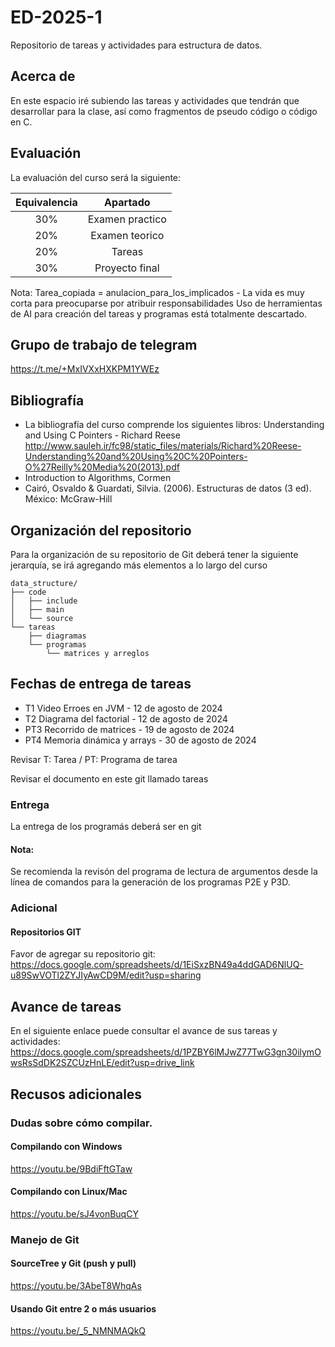 # ED-2025-1
Repositorio de tareas y actividades para estructura de datos.

## Acerca de
En este espacio iré subiendo las tareas y actividades que tendrán que desarrollar para la clase, así como fragmentos de pseudo código o código en C.

## Evaluación
La evaluación del curso será la siguiente:

| Equivalencia |     Apartado    |
|:------------:|:---------------:|
|      30%     | Examen practico |
|      20%     |  Examen teorico |
|      20%     |      Tareas     |
|      30%     |  Proyecto final |

Nota: Tarea_copiada = anulacion_para_los_implicados - La vida es muy corta para preocuparse por atribuir responsabilidades
Uso de herramientas de AI para creación del tareas y programas está totalmente descartado.

## Grupo de trabajo de telegram
https://t.me/+MxIVXxHXKPM1YWEz

## Bibliografía
* La bibliografía del curso comprende los siguientes libros:
Understanding and Using C Pointers - Richard Reese
http://www.sauleh.ir/fc98/static_files/materials/Richard%20Reese-Understanding%20and%20Using%20C%20Pointers-O%27Reilly%20Media%20(2013).pdf
* Introduction to Algorithms, Cormen
* Cairó, Osvaldo & Guardati, Silvia. (2006). Estructuras de datos (3 ed). México: McGraw-Hill

## Organización del repositorio
Para la organización de su repositorio de Git deberá tener la siguiente jerarquía, se irá agregando más elementos a lo largo del curso

```
data_structure/
├── code
│	├── include
│	├── main
│	└── source
└── tareas
    ├── diagramas
    └── programas
        └── matrices y arreglos
```

## Fechas de entrega de tareas
 * T1 Video Erroes en JVM - 12 de agosto de 2024
 * T2 Diagrama del factorial - 12 de agosto de 2024
 * PT3 Recorrido de matrices - 19 de agosto de 2024
 * PT4 Memoria dinámica y arrays - 30 de agosto de 2024

Revisar
T: Tarea / PT: Programa de tarea

Revisar el documento en este git llamado tareas


### Entrega
La entrega de los programás deberá ser en git

#### Nota:
Se recomienda la revisón del programa de lectura de argumentos desde la línea de comandos para la generación de los programas P2E y P3D.

### Adicional
#### Repositorios GIT
Favor de agregar su repositorio git: https://docs.google.com/spreadsheets/d/1EiSxzBN49a4ddGAD6NlUQ-u89SwVOTl2ZYJIyAwCD9M/edit?usp=sharing

## Avance de tareas
En el siguiente enlace puede consultar el avance de sus tareas y actividades: https://docs.google.com/spreadsheets/d/1PZBY6lMJwZ77TwG3gn30ilymOwsRsSdDK2SZCUzHnLE/edit?usp=drive_link

## Recusos adicionales

### Dudas sobre cómo compilar.
#### Compilando con Windows
https://youtu.be/9BdiFftGTaw

#### Compilando con Linux/Mac
https://youtu.be/sJ4vonBuqCY

### Manejo de Git
#### SourceTree y Git (push y pull)
https://youtu.be/3AbeT8WhqAs

#### Usando Git entre 2 o más usuarios
https://youtu.be/_5_NMNMAQkQ

